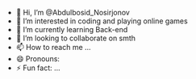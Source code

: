 - 👋 Hi, I’m @Abdulbosid_Nosirjonov
- 👀 I’m interested in coding and playing online games  
- 🌱 I’m currently learning Back-end  
- 💞️ I’m looking to collaborate on smth
- 📫 How to reach me ...
- 😄 Pronouns:   
- ⚡ Fun fact: ...

<!---
Abdulbosid09/Abdulbosid09 is a ✨ special ✨ repository because its `README.md` (this file) appears on your GitHub profile.
You can click the Preview link to take a look at your changes.
--->
